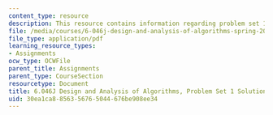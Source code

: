 ```yaml
---
content_type: resource
description: This resource contains information regarding problem set 1 soluition.
file: /media/courses/6-046j-design-and-analysis-of-algorithms-spring-2012/30ea1ca8856356765044676be908ee34_MIT6_046JS12_ps1_sol.pdf
file_type: application/pdf
learning_resource_types:
- Assignments
ocw_type: OCWFile
parent_title: Assignments
parent_type: CourseSection
resourcetype: Document
title: 6.046J Design and Analysis of Algorithms, Problem Set 1 Solutions
uid: 30ea1ca8-8563-5676-5044-676be908ee34
---
```

